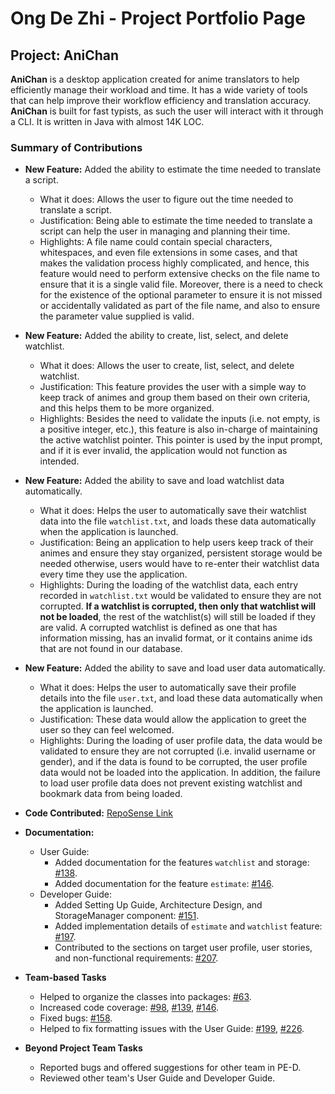 # Ong De Zhi - Project Portfolio Page

## Project: AniChan

**AniChan** is a desktop application created for anime translators to help efficiently manage their workload and time. It has a wide variety of tools that can help improve their workflow efficiency and translation accuracy. **AniChan** is built for fast typists, as such the user will interact with it through a CLI. It is written in Java with almost 14K LOC. 

### Summary of Contributions

*   **New Feature:** Added the ability to estimate the time needed to translate a script.
    *   What it does: Allows the user to figure out the time needed to translate a script.
    *   Justification: Being able to estimate the time needed to translate a script can help the user in managing and planning their time.
    *   Highlights: A file name could contain special characters, whitespaces, and even file extensions in some cases, and that makes the validation process highly complicated, and hence, this feature would need to perform extensive checks on the file name to ensure that it is a single valid file. Moreover, there is a need to check for the existence of the optional parameter to ensure it is not missed or accidentally validated as part of the file name, and also to ensure the parameter value supplied is valid.

*   **New Feature:** Added the ability to create, list, select, and delete watchlist.
    *   What it does: Allows the user to create, list, select, and delete watchlist.
    *   Justification: This feature provides the user with a simple way to keep track of animes and group them based on their own criteria, and this helps them to be more organized.
    *   Highlights: Besides the need to validate the inputs (i.e. not empty, is a positive integer, etc.), this feature is also in-charge of maintaining the active watchlist pointer. This pointer is used by the input prompt, and if it is ever invalid, the application would not function as intended.

*   **New Feature:** Added the ability to save and load watchlist data automatically.
    *   What it does: Helps the user to automatically save their watchlist data into the file `watchlist.txt`, and loads these data automatically when the application is launched.
    *   Justification: Being an application to help users keep track of their animes and ensure they stay organized, persistent storage would be needed otherwise, users would have to re-enter their watchlist data every time they use the application.
    *   Highlights: During the loading of the watchlist data, each entry recorded in `watchlist.txt` would be validated to ensure they are not corrupted. **If a watchlist is corrupted, then only that watchlist will not be loaded**, the rest of the watchlist(s) will still be loaded if they are valid. A corrupted watchlist is defined as one that has information missing, has an invalid format, or it contains anime ids that are not found in our database.

*   **New Feature:** Added the ability to save and load user data automatically.
    *   What it does: Helps the user to automatically save their profile details into the file `user.txt`, and load these data automatically when the application is launched.
    *   Justification: These data would allow the application to greet the user so they can feel welcomed.
    *   Highlights: During the loading of user profile data, the data would be validated to ensure they are not corrupted (i.e. invalid username or gender), and if the data is found to be corrupted, the user profile data would not be loaded into the application. In addition, the failure to load user profile data does not prevent existing watchlist and bookmark data from being loaded.

*   **Code Contributed:** [RepoSense Link](https://nus-cs2113-ay2021s1.github.io/tp-dashboard/#breakdown=true&search=ongdezhi&sort=groupTitle&sortWithin=title&since=2020-09-27&timeframe=commit&mergegroup=&groupSelect=groupByRepos&checkedFileTypes=docs~functional-code~test-code~other&tabOpen=true&tabType=authorship&tabAuthor=OngDeZhi&tabRepo=AY2021S1-CS2113T-F12-2%2Ftp%5Bmaster%5D&authorshipIsMergeGroup=false&authorshipFileTypes=docs~functional-code~test-code~other)

*   **Documentation:**
    *   User Guide: 
        *   Added documentation for the features `watchlist` and storage: [#138](https://github.com/AY2021S1-CS2113T-F12-2/tp/pull/138).
        *   Added documentation for the feature `estimate`: [#146](https://github.com/AY2021S1-CS2113T-F12-2/tp/pull/146).
    *   Developer Guide:
        *   Added Setting Up Guide, Architecture Design, and StorageManager component: [#151](https://github.com/AY2021S1-CS2113T-F12-2/tp/pull/151).
        *   Added implementation details of `estimate` and `watchlist` feature: [#197](https://github.com/AY2021S1-CS2113T-F12-2/tp/pull/197).
        *   Contributed to the sections on target user profile, user stories, and non-functional requirements: [#207](https://github.com/AY2021S1-CS2113T-F12-2/tp/pull/207).

*   **Team-based Tasks**
    *   Helped to organize the classes into packages: [#63](https://github.com/AY2021S1-CS2113T-F12-2/tp/pull/63).
    *   Increased code coverage: [#98](https://github.com/AY2021S1-CS2113T-F12-2/tp/pull/98), [#139](https://github.com/AY2021S1-CS2113T-F12-2/tp/pull/139), [#146](https://github.com/AY2021S1-CS2113T-F12-2/tp/pull/146).
    *   Fixed bugs: [#158](https://github.com/AY2021S1-CS2113T-F12-2/tp/pull/158).
    *   Helped to fix formatting issues with the User Guide: [#199](https://github.com/AY2021S1-CS2113T-F12-2/tp/pull/199), [#226](https://github.com/AY2021S1-CS2113T-F12-2/tp/pull/226).

*   **Beyond Project Team Tasks**
    *   Reported bugs and offered suggestions for other team in PE-D.
    *   Reviewed other team's User Guide and Developer Guide.
